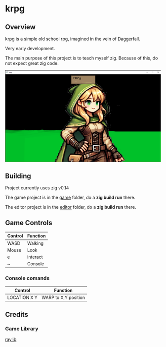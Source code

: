 # krpg

## Overview

krpg is a simple old school rpg, imagined in the vein of Daggerfall.

Very early development.

The main purpose of this project is to teach myself zig. Because of this, do not expect great zig code.

![](screenshots/20250311_01.png)

## Building

Project currently uses zig v0.14

The game project is in the [game](./game/) folder, do a **zig build run** there.

The editor project is in the [editor](./editor/) folder, do a **zig build run** there.

## Game Controls

|Control| Function|
|--|--|
|WASD|Walking|
|Mouse|Look|
| e| interact|
|~|Console|

### Console comands 
|Control| Function|
|--|--|
|LOCATION X Y| WARP to X,Y position|



## Credits

### Game Library
[raylib](https://www.raylib.com/)



